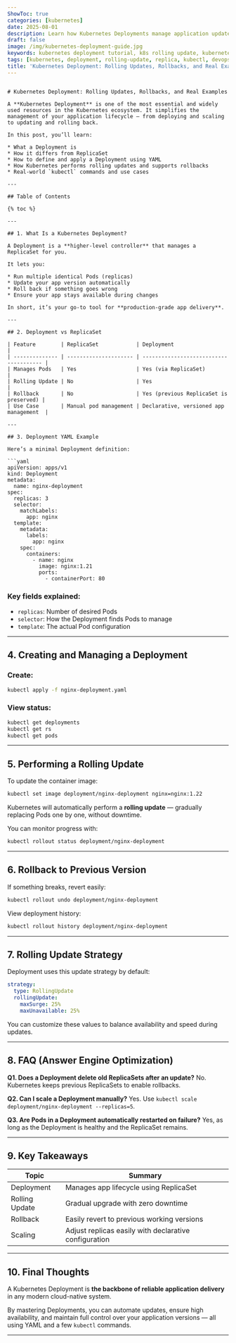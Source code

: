 ```yaml
---
ShowToc: true
categories: [kubernetes]
date: 2025-08-01
description: Learn how Kubernetes Deployments manage application updates, replicas, and rollback automatically. Includes a complete YAML example and kubectl commands for real-world usage.
draft: false
image: /img/kubernetes-deployment-guide.jpg
keywords: kubernetes deployment tutorial, k8s rolling update, kubernetes deployment example, replica management, deployment vs replicaset
tags: [kubernetes, deployment, rolling-update, replica, kubectl, devops, cloud-native]
title: 'Kubernetes Deployment: Rolling Updates, Rollbacks, and Real Examples'
---
```

```

# Kubernetes Deployment: Rolling Updates, Rollbacks, and Real Examples

A **Kubernetes Deployment** is one of the most essential and widely used resources in the Kubernetes ecosystem. It simplifies the management of your application lifecycle — from deploying and scaling to updating and rolling back.

In this post, you’ll learn:

* What a Deployment is
* How it differs from ReplicaSet
* How to define and apply a Deployment using YAML
* How Kubernetes performs rolling updates and supports rollbacks
* Real-world `kubectl` commands and use cases

---

## Table of Contents

{% toc %}

---

## 1. What Is a Kubernetes Deployment?

A Deployment is a **higher-level controller** that manages a ReplicaSet for you.

It lets you:

* Run multiple identical Pods (replicas)
* Update your app version automatically
* Roll back if something goes wrong
* Ensure your app stays available during changes

In short, it’s your go-to tool for **production-grade app delivery**.

---

## 2. Deployment vs ReplicaSet

| Feature        | ReplicaSet            | Deployment                             |
| -------------- | --------------------- | -------------------------------------- |
| Manages Pods   | Yes                   | Yes (via ReplicaSet)                   |
| Rolling Update | No                    | Yes                                    |
| Rollback       | No                    | Yes (previous ReplicaSet is preserved) |
| Use Case       | Manual pod management | Declarative, versioned app management  |

---

## 3. Deployment YAML Example

Here’s a minimal Deployment definition:

```yaml
apiVersion: apps/v1
kind: Deployment
metadata:
  name: nginx-deployment
spec:
  replicas: 3
  selector:
    matchLabels:
      app: nginx
  template:
    metadata:
      labels:
        app: nginx
    spec:
      containers:
        - name: nginx
          image: nginx:1.21
          ports:
            - containerPort: 80
```

### Key fields explained:

* `replicas`: Number of desired Pods
* `selector`: How the Deployment finds Pods to manage
* `template`: The actual Pod configuration

---

## 4. Creating and Managing a Deployment

### Create:

```bash
kubectl apply -f nginx-deployment.yaml
```

### View status:

```bash
kubectl get deployments
kubectl get rs
kubectl get pods
```

---

## 5. Performing a Rolling Update

To update the container image:

```bash
kubectl set image deployment/nginx-deployment nginx=nginx:1.22
```

Kubernetes will automatically perform a **rolling update** — gradually replacing Pods one by one, without downtime.

You can monitor progress with:

```bash
kubectl rollout status deployment/nginx-deployment
```

---

## 6. Rollback to Previous Version

If something breaks, revert easily:

```bash
kubectl rollout undo deployment/nginx-deployment
```

View deployment history:

```bash
kubectl rollout history deployment/nginx-deployment
```

---

## 7. Rolling Update Strategy

Deployment uses this update strategy by default:

```yaml
strategy:
  type: RollingUpdate
  rollingUpdate:
    maxSurge: 25%
    maxUnavailable: 25%
```

You can customize these values to balance availability and speed during updates.

---

## 8. FAQ (Answer Engine Optimization)

**Q1. Does a Deployment delete old ReplicaSets after an update?**
No. Kubernetes keeps previous ReplicaSets to enable rollbacks.

**Q2. Can I scale a Deployment manually?**
Yes. Use `kubectl scale deployment/nginx-deployment --replicas=5`.

**Q3. Are Pods in a Deployment automatically restarted on failure?**
Yes, as long as the Deployment is healthy and the ReplicaSet remains.

---

## 9. Key Takeaways

| Topic          | Summary                                               |
| -------------- | ----------------------------------------------------- |
| Deployment     | Manages app lifecycle using ReplicaSet                |
| Rolling Update | Gradual upgrade with zero downtime                    |
| Rollback       | Easily revert to previous working versions            |
| Scaling        | Adjust replicas easily with declarative configuration |

---

## 10. Final Thoughts

A Kubernetes Deployment is **the backbone of reliable application delivery** in any modern cloud-native system.

By mastering Deployments, you can automate updates, ensure high availability, and maintain full control over your application versions — all using YAML and a few `kubectl` commands.

---